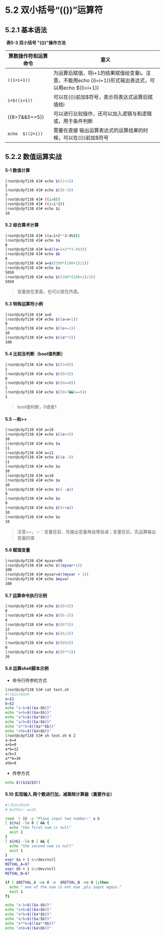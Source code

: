 # 5.2 双小括号“(())”运算符



## 5.2.1 基本语法

​																							**表5-3 双小括号 "(())"操作方法**

| 算数操作符和运算命令 | 意义                                                         |
| -------------------- | ------------------------------------------------------------ |
| `((i=i+1))`          | 为运算后赋值，将i+1的结果赋值给变量i。注意，不能用echo  ((i=i+1))形式输出表达式，可以用echo $((i=i+1)) |
| `i=$((i+1))`     | 可以在(())前加$符号，表示将表达式运算后赋值给i |
| ((8>7&&5==5))        | 可以进行比较操作，还可以加入逻辑与和逻辑或，用于条件判断     |
| `echo  $((2+1))` | 需要在直接 输出运算表达式的运算结果的时候，可以在(())前加$符号 |



## 5.2.2  数值运算实战



#### 5-1  数值计算

```bash
[root@cdyf138 4]# echo $((1+1))
2
[root@cdyf138 4]# echo $((6-3))
3
[root@cdyf138 4]# ((i=5))
[root@cdyf138 4]# ((i=i*2))
[root@cdyf138 4]# echo $i
10
```

#### 5.2  综合算术计算

```bash
[root@cdyf138 4]# ((a=1+2**3-4%3))
[root@cdyf138 4]# echo $a
8
[root@cdyf138 4]# b=$((a=1+2**3-4%3))
[root@cdyf138 4]# echo $b
8
[root@cdyf138 4]# a=$((100*(100+1)/2))
[root@cdyf138 4]# echo $a
5050
[root@cdyf138 4]# echo $((100*(100+1)/2))
5050

```

> 变量放在里面，也可以放在外面。



#### 5.3 特殊运算符小例

```bash
[root@cdyf138 4]# a=8
[root@cdyf138 4]# echo $((a=a+1))
9
[root@cdyf138 4]# echo $((a+=1))
10
[root@cdyf138 4]# echo $((a**2))
100
```



#### 5.4 比较及判断（bool值判断）

```bash
[root@cdyf138 4]# echo $((3<8))
1
[root@cdyf138 4]# echo $((8<3))
0
[root@cdyf138 4]# echo $((8==8))
1
[root@cdyf138 4]# echo $((8>7&&5==5))
1
```

> bool值判断，0或者1



#### 5.5 --和++ 

```bash
[root@cdyf138 4]# a=10
[root@cdyf138 4]# echo $((a++))
10
[root@cdyf138 4]# echo $a
11
[root@cdyf138 4]# a=11
[root@cdyf138 4]# echo $((a--))
11
[root@cdyf138 4]# echo $a
10
[root@cdyf138 4]# a=10
[root@cdyf138 4]# echo $a
10
[root@cdyf138 4]# echo $((--a))
9
[root@cdyf138 4]# echo $a
9
[root@cdyf138 4]# echo $((++a))
10
[root@cdyf138 4]# echo $a
10
```

> 注意++，--：变量在前，先输出变量再自增自减；变量在后，先运算输出变量的值
>



#### 5.6  赋值变量

```bash
[root@cdyf138 4]# myvar=99
[root@cdyf138 4]# echo $((myvar+1))
100
[root@cdyf138 4]# myvar=$((myvar + 1))
[root@cdyf138 4]# echo $myvar
100
```



#### 5.7 运算命令执行示例

```bash
[root@cdyf138 4]# echo $((6+2))
8
[root@cdyf138 4]# echo $((6-2))
4
[root@cdyf138 4]# echo $((6*2))
12
[root@cdyf138 4]# echo $((6/2))
3
[root@cdyf138 4]# echo $((6%2))
0
[root@cdyf138 4]# echo $((6**2))
36
```



#### 5.8 运算shell脚本示例

- 命令行传参的方式

```bash
[root@cdyf138 5]# cat test.sh 
#!/bin/bash
a=$1
b=$2
echo "a-b=$(($a-$b))"
echo "a+b=$(($a+$b))"
echo "a*b=$(($a*$b))"
echo "a/b=$(($a/$b))"
echo "a**b=$(($a**$b))"
echo "a%b=$(($a%$b))"
[root@cdyf138 5]# sh test.sh 6 2
a-b=4
a+b=8
a*b=12
a/b=3
a**b=36
a%b=0

```

- 传参方式

```bash
echo $(($1$2$3))
```





#### 5.10 实现输入 两个数进行加，减乘除计算器（重要作业）

```bash
#!/bin/bash
# Author: wuzb

read -t 15 -p "Plase input two number:" a b
[ ${#a} -le 0 ] && {
  echo "the first num is null"
  exit 1
}
[ ${#b} -le 0 ] && {
  echo "the second num is null"
  exit 1
}
expr $a + 1 &>/dev/null
RETVAL_A=$?
expr $b + 1 &>/dev/null
RETVAL_B=$?

if [ $RETVAL_A -ne 0 -o  $RETVAL_B -ne 0 ];then
  echo " one of the num is not num ,pls input again."
  exit 1
fi

echo "a-b=$(($a-$b))"
echo "a+b=$(($a+$b))"
echo "a*b=$(($a*$b))"
echo "a/b=$(($a/$b))"
echo "a**b=$(($a**$b))"
echo "a%b=$(($a%$b))"
```

